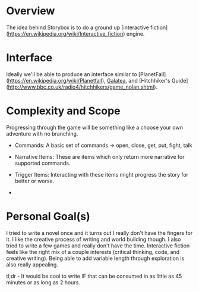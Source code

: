 # Overview
The idea behind Storybox is to do a ground up [interactive fiction] (https://en.wikipedia.org/wiki/Interactive_fiction) engine.

# Interface
Ideally we'll be able to produce an interface similar to [PlanetFall] (https://en.wikipedia.org/wiki/Planetfall), [Galatea](http://iplayif.com/?story=http://parchment.toolness.com/if-archive/games/zcode/Galatea.zblorb.js), and [Hitchhiker's Guide] (http://www.bbc.co.uk/radio4/hitchhikers/game_nolan.shtml).

# Complexity and Scope
Progressing through the game will be something like a choose your own adventure with no branching.

* Commands: A basic set of commands -> open, close, get, put, fight, talk

* Narrative Items: These are items which only return more narrative for supported commands.

* Trigger Items: Interacting with these items might progress the story for better or worse.
* 
# Personal Goal(s)
I tried to write a novel once and it turns out I really don't have the fingers for it. I like the creative process of writing and world building though. I also tried to write a few games and really don't have the time. Interactive fiction feels like the right mix of a couple interests (critical thinking, code, and creative writing). Being able to add variable length through exploration is also really appealing.

tl;dr - It would be cool to write IF that can be consumed in as little as 45 minutes or as long as 2 hours.
